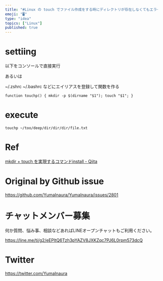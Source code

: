 ```yaml
---
title: "#Linux の touch でファイル作成をする時にディレクトリが存在しなくてもエラーを起こさない mkdir -p みたいなエイリアスを"
emoji: "🖥"
type: "idea"
topics: ["Linux"]
published: true
---
```


# settiing

以下をコンソールで直接実行

あるいは

~/.zshrc ~/.bashrc などにエイリアスを登録して関数を作る

```
function touchp() { mkdir -p $(dirname "$1"); touch "$1"; }
```

# execute

```
touchp ~/too/deep/dir/dir/dir/file.txt
```


# Ref

[mkdir + touch を実現するコマンドinstall - Qiita](https://qiita.com/kshiva1126/items/43a4af1fef0f42db2c12)

# Original by Github issue

https://github.com/YumaInaura/YumaInaura/issues/2801








<!-- Update From Qiita API -->

# チャットメンバー募集


何か質問、悩み事、相談などあればLINEオープンチャットもご利用ください。

https://line.me/ti/g2/eEPltQ6Tzh3pYAZV8JXKZqc7PJ6L0rpm573dcQ





# Twitter


https://twitter.com/YumaInaura


<!-- Update From Qiita API -->



